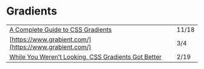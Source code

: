 # Gradients

|  |  |
| :--- | :--- |
| [A Complete Guide to CSS Gradients](https://css-tricks.com/a-complete-guide-to-css-gradients/?utm_source=CSS-Weekly&utm_campaign=Issue-436&utm_medium=email) | 11/18 |
| [https://www.grabient.com/](https://www.grabient.com/) | 3/4 |
| [While You Weren’t Looking, CSS Gradients Got Better](https://css-tricks.com/while-you-werent-looking-css-gradients-got-better/) | 2/19 |

